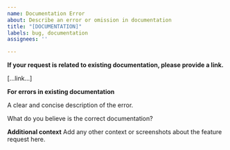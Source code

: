 ```yaml
---
name: Documentation Error
about: Describe an error or omission in documentation
title: "[DOCUMENTATION]"
labels: bug, documentation
assignees: ''

---
```


**If your request is related to existing documentation, please provide a link.**

[...link...]

**For errors in existing documentation**

A clear and concise description of the error. 

What do you believe is the correct documentation?

**Additional context**
Add any other context or screenshots about the feature request here.

